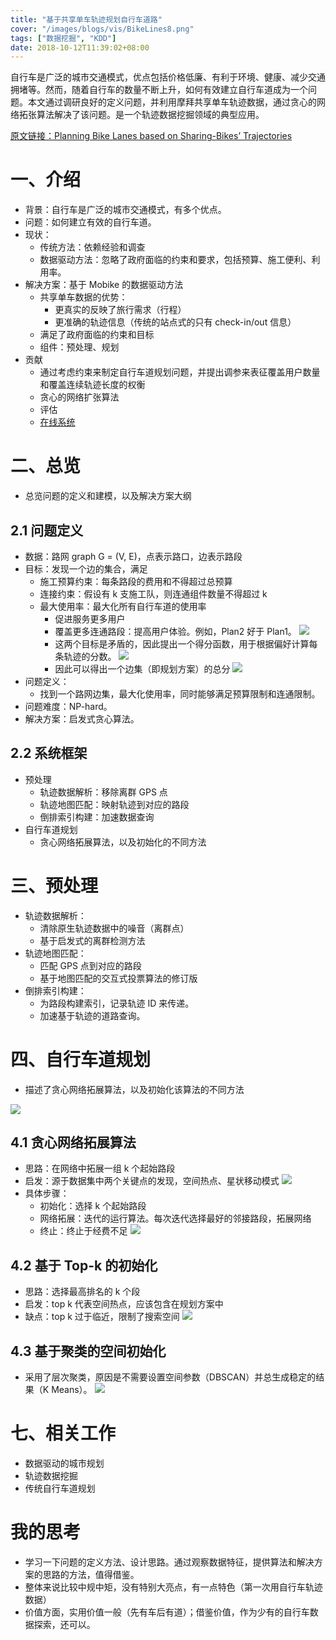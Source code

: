 ```yaml
---
title: "基于共享单车轨迹规划自行车道路"
cover: "/images/blogs/vis/BikeLines8.png"
tags: ["数据挖掘", "KDD"]
date: 2018-10-12T11:39:02+08:00
---
```


自行车是广泛的城市交通模式，优点包括价格低廉、有利于环境、健康、减少交通拥堵等。然而，随着自行车的数量不断上升，如何有效建立自行车道成为一个问题。本文通过调研良好的定义问题，并利用摩拜共享单车轨迹数据，通过贪心的网络拓张算法解决了该问题。是一个轨迹数据挖掘领域的典型应用。

<!--more-->

[原文链接：Planning Bike Lanes based on Sharing-Bikes’ Trajectories](/files/papers/Bike-Lanes.pdf)

# 一、介绍
- 背景：自行车是广泛的城市交通模式，有多个优点。
- 问题：如何建立有效的自行车道。
- 现状：
	- 传统方法：依赖经验和调查
	- 数据驱动方法：忽略了政府面临的约束和要求，包括预算、施工便利、利用率。
- 解决方案：基于 Mobike 的数据驱动方法
	- 共享单车数据的优势：
		- 更真实的反映了旅行需求（行程）
		- 更准确的轨迹信息（传统的站点式的只有 check-in/out 信息）
	- 满足了政府面临的约束和目标
	- 组件：预处理、规划
- 贡献
	- 通过考虑约束来制定自行车道规划问题，并提出调参来表征覆盖用户数量和覆盖连续轨迹长度的权衡
	- 贪心的网络扩张算法
	- 评估
	- [在线系统](http://urbanbike.chinacloudsites.cn/)

# 二、总览
- 总览问题的定义和建模，以及解决方案大纲

## 2.1 问题定义
- 数据：路网 graph G = (V, E)，点表示路口，边表示路段
- 目标：发现一个边的集合，满足
	- 施工预算约束：每条路段的费用和不得超过总预算
	- 连接约束：假设有 k 支施工队，则连通组件数量不得超过 k
	- 最大使用率：最大化所有自行车道的使用率
		- 促进服务更多用户
		- 覆盖更多连通路段：提高用户体验。例如，Plan2 好于 Plan1。
			![](/images/blogs/vis/BikeLines1.png)
		- 这两个目标是矛盾的，因此提出一个得分函数，用于根据偏好计算每条轨迹的分数。
			![](/images/blogs/vis/BikeLines2.png)
		- 因此可以得出一个边集（即规划方案）的总分
			![](/images/blogs/vis/BikeLines3.png)
- 问题定义：
	- 找到一个路网边集，最大化使用率，同时能够满足预算限制和连通限制。
- 问题难度：NP-hard。
- 解决方案：启发式贪心算法。

## 2.2 系统框架
- 预处理
	- 轨迹数据解析：移除离群 GPS 点
	- 轨迹地图匹配：映射轨迹到对应的路段
	- 倒排索引构建：加速数据查询
- 自行车道规划
	- 贪心网络拓展算法，以及初始化的不同方法

# 三、预处理
- 轨迹数据解析：
	- 清除原生轨迹数据中的噪音（离群点）
	- 基于启发式的离群检测方法
- 轨迹地图匹配：
	- 匹配 GPS 点到对应的路段
	- 基于地图匹配的交互式投票算法的修订版
- 倒排索引构建：
	- 为路段构建索引，记录轨迹 ID 来传递。
	- 加速基于轨迹的道路查询。 

# 四、自行车道规划
- 描述了贪心网络拓展算法，以及初始化该算法的不同方法

![](/images/blogs/vis/BikeLines4.png)		

## 4.1 贪心网络拓展算法
- 思路：在网络中拓展一组 k 个起始路段
- 启发：源于数据集中两个关键点的发现，空间热点、星状移动模式
	![](/images/blogs/vis/BikeLines5.png)	
- 具体步骤：
	- 初始化：选择 k 个起始路段
	- 网络拓展：迭代的运行算法。每次迭代选择最好的邻接路段，拓展网络		
	- 终止：终止于经费不足
	![](/images/blogs/vis/BikeLines6.png)	 

## 4.2 基于 Top-k 的初始化
- 思路：选择最高排名的 k 个段
- 启发：top k 代表空间热点，应该包含在规划方案中
- 缺点：top k 过于临近，限制了搜索空间
![](/images/blogs/vis/BikeLines7.png)	 		
## 4.3 基于聚类的空间初始化		
- 采用了层次聚类，原因是不需要设置空间参数（DBSCAN）并总生成稳定的结果（K Means）。
![](/images/blogs/vis/BikeLines8.png)	 	
		
# 七、相关工作
- 数据驱动的城市规划
- 轨迹数据挖掘
- 传统自行车道规划		
		
		
# 我的思考
- 学习一下问题的定义方法、设计思路。通过观察数据特征，提供算法和解决方案的思路的方法，值得借鉴。
- 整体来说比较中规中矩，没有特别大亮点，有一点特色（第一次用自行车轨迹数据）
- 价值方面，实用价值一般（先有车后有道）；借鉴价值，作为少有的自行车数据探索，还可以。
